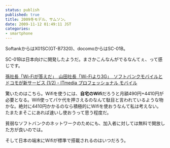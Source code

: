 ```yaml
---
status: publish
published: true
title: 2009冬モデル、サムソン。
date: 2009-11-12 01:49:11 JST
categories:
- smartphone
---
```

SoftankからはX01SC(GT-B7320)、docomoからはSC-01B。

SC-01Bは日本向けに開発したようだ。まさかこんなんがでるなんてぇ、って感じです。

<a href="http://www.itmedia.co.jp/promobile/articles/0911/10/news128.html">孫社長「Wi-Fiが答えだ」　山田社長「Wi-Fiより3G」　ソフトバンクモバイルとドコモが新サービス (1/2) - ITmedia プロフェッショナル モバイル</a>

驚いたのはこちら。Wifiを使うには、<strong>自宅のWifi</strong>だろうと月額490円+4410円が必要となる。Wifi使ってパケ代を押さえるのなんて駄目と言われているような物かな。絶対に4410円かかるのなら積極的にWifiを使おうなんて私は考えない。たまたまそこにあれば速いし使おうって思う程度だ。

貧弱なソフトバンクのネットワークのためにも、加入者に対しては無料で開放した方が良いのでは。

そして日本の端末にWifiが標準で搭載されるのはいつだろう。
